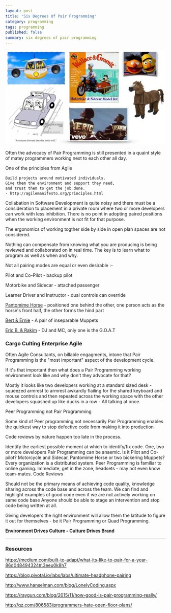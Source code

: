 ```yaml
---
layout: post
title: "Six Degrees Of Pair Programming"
category: programming
tags: programming
published: false
summary: six degrees of pair programming
---
```


![6DOfPP](/public/6dofpp.jpg)

Often the advocacy of Pair Programming is still presented in a quaint style of matey programmers working next to each other all day. 

One of the principles from Agile 

```
Build projects around motivated individuals. 
Give them the environment and support they need,
and trust them to get the job done.
- http://agilemanifesto.org/principles.html
```

Collabation in Software Development is quite noisy and there must be a consideration to placement in a private room where two or more developers can work with less inhibition. There is no point in adopting paired positions when the working environment is not fit for that purpose.

The ergonomics of working togther side by side in open plan spaces are not considered.

Nothing can compensate from knowing what you are producing is being reviewed and collaborated on in real time.
The key is to learn what to program as well as when and why.

Not all pairing modes are equal or even desirable :- 

Pilot and Co-Pilot - backup pilot

Motorbike and Sidecar - attached passenger 

Learner Driver and Instructor - dual controls can override

[Pantomime Horse](https://en.wikipedia.org/wiki/Pantomime_horse) - positioned one behind the other, one person acts as the horse's front half, the other forms the hind part

[Bert & Ernie](https://en.wikipedia.org/wiki/Bert_and_Ernie) -  A pair of inseparable Muppets 

[Eric B. & Rakim](https://en.wikipedia.org/wiki/Eric_B._%26_Rakim) - DJ and MC, only one is the G.O.A.T

### Cargo Culting Enterprise Agile

Often Agile Consultants, on billable engagments, intone that Pair Programming is the "most important" aspect of the development cycle.

If it's that important then what does a Pair Programming working environment look like and why don't they advocate for that?

Mostly it looks like two developers working at a standard sized desk - squeezed armrest to armrest awkardly flailing for the  shared keyboard and mouse controls and then repeated across the working space with the other developers squashed up like ducks in a row - All talking at once.

Peer Programming not Pair Programming

Some kind of Peer programming not necessarily Pair Programming enables the quickest way to stop defective code from making it into production

Code reviews by nature happen too late in the process.

Identify the earliest possible moment at which to identify/fix code.
One, two or more developers
Pair Programming can be anaemic. Is it Pilot and Co-pilot? Motorcycle and Sidecar, Pantomime Horse or two bickering Muppets?
Every organization is a distributed system.
Peer Programming is familiar to online gaming. Immediate, get in the zone, headsets - may not even know team-mates.
Code Reviews

Should not be the primary means of achieving code quality, knowledge sharing across the code base and across the team.
We can find and highlight examples of good code even if we are not actively working on same code base
Anyone should be able to stage an intervention and stop code being written at all.

Giving developers the right environment will allow them the latitude to figure it out for themselves - be it Pair Programming or Quad Programming.

**Environment Drives Culture - Culture Drives Brand**

---

### Resources

https://medium.com/built-to-adapt/what-its-like-to-pair-for-a-year-86d048494324#.3eeu0k8h7

https://blog.pivotal.io/labs/labs/ultimate-headphone-pairing

http://www.hanselman.com/blog/LonelyCoding.aspx

https://raygun.com/blog/2015/11/how-good-is-pair-programming-really/

http://qz.com/806583/programmers-hate-open-floor-plans/
